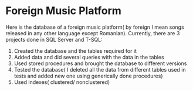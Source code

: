 Foreign Music Platform
======================

Here is the database of a foreign music platform( by foreign I mean songs released in any other language except Romanian).
Currently, there are 3 projects done in SQL Server and T-SQL:
  1. Created the database and the tables required for it
  2. Added data and did several queries with the data in the tables
  3. Used stored procedures and brought the database to different versions
  4. Tested the database( I deleted all the data from different tables used in tests and added new one using generically done procedures)
  5. Used indexes( clustered/ nonclustered)
